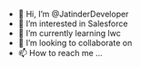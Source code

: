 - 👋 Hi, I’m @JatinderDeveloper
- 👀 I’m interested in Salesforce
- 🌱 I’m currently learning lwc
- 💞️ I’m looking to collaborate on 
- 📫 How to reach me ...

<!---
JatinderDeveloper/JatinderDeveloper is a ✨ special ✨ repository because its `README.md` (this file) appears on your GitHub profile.
You can click the Preview link to take a look at your changes.
--->
